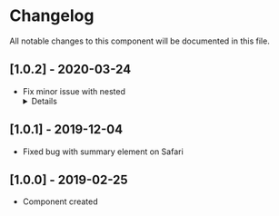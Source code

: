 # Changelog
All notable changes to this component will be documented in this file.

## [1.0.2] - 2020-03-24
- Fix minor issue with nested <details> element 

## [1.0.1] - 2019-12-04
- Fixed bug with summary element on Safari

## [1.0.0] - 2019-02-25
- Component created
